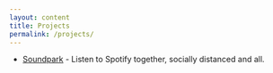 ```yaml
---
layout: content
title: Projects
permalink: /projects/
---
```


- [Soundpark](https://github.com/databhishek/soundpark) - Listen to Spotify together, socially distanced and all.
